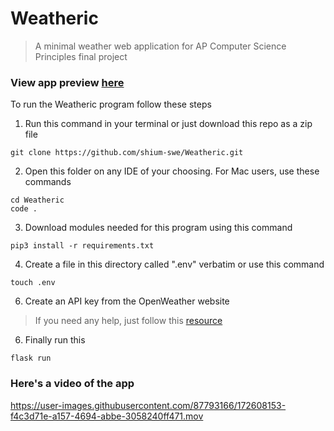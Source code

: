 # Weatheric
> A minimal weather web application for AP Computer Science Principles final project

### View app preview [here](https://weatheric.herokuapp.com/)

To run the Weatheric program follow these steps
1. Run this command in your terminal or just download this repo as a zip file
```console
git clone https://github.com/shium-swe/Weatheric.git
```
2. Open this folder on any IDE of your choosing. For Mac users, use these commands
```console
cd Weatheric
code .
```
3. Download modules needed for this program using this command
```console
pip3 install -r requirements.txt
```
4. Create a file in this directory called ".env" verbatim or use this command
```console
touch .env
```
6. Create an API key from the OpenWeather website
> If you need any help, just follow this [resource](https://www.balbooa.com/gridbox-documentation/openweathermap-api-key)
 
6. Finally run this
```console
flask run
```
### Here's a video of the app

https://user-images.githubusercontent.com/87793166/172608153-f4c3d71e-a157-4694-abbe-3058240ff471.mov

